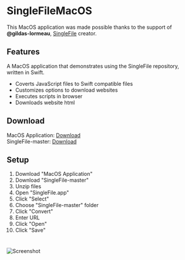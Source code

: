 # SingleFileMacOS
This MacOS application was made possible thanks to the support of **@gildas-lormeau**, [SingleFile](https://github.com/gildas-lormeau/SingleFile/blob/master/cli/README.MD) creator.</br>

## Features
A MacOS application that demonstrates using the SingleFile repository, written in Swift. 
* Coverts JavaScript files to Swift compatible files 
* Customizes options to download websites
* Executes scripts in browser
* Downloads website html

## Download
MacOS Application: [Download](https://github.com/captaindavepdx/SingleFileMacOS/raw/master/SingleFile.zip)</br>
SingleFile-master: [Download](https://github.com/gildas-lormeau/SingleFile/archive/master.zip)


## Setup
1. Download "MacOS Application"
2. Download "SingleFile-master"
3. Unzip files
4. Open "SingleFile.app"
5. Click "Select"
6. Choose "SingleFile-master" folder
7. Click "Convert"
8. Enter URL
9. Click "Open"
10. Click "Save"

#

![Screenshot](https://raw.githubusercontent.com/captaindavepdx/SingleFileMacOS/master/Screenshot.png)</br>

#
